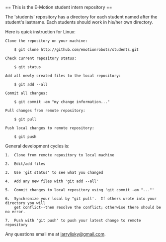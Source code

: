 
== This is the E-Motion student intern repository ==

The 'students' repository has a directory for each student named after the student's lastname. 
Each students should work in his/her own directory.


Here is quick instruction for Linux:

	Clone the repository on your machine:

   		$ git clone http://github.com/emotionrobots/students.git

	Check current repository status:

   		$ git status

	Add all newly created files to the local repository:

		$ git add --all 

	Commit all changes:

		$ git commit -am "my change information..."

	Pull changes from remote repository:

		$ git pull  

	Push local changes to remote repository:

		$ git push


General development cycles is:

	1.  Clone from remote repository to local machine

	2.  Edit/add files

	3.  Use 'git status' to see what you changed

	4.  Add any new files with 'git add --all'

	5.  Commit changes to local repository using 'git commit -am "..."'

	6.  Synchronize your local by "git pull'.  If others wrote into your directory you will 
 	    get conflict--then resolve the conflict; otherwise there should be no error.

	7.  Push with 'git push' to push your latest change to remote repository       	

Any questions email me at larrylisky@gmail.com.

